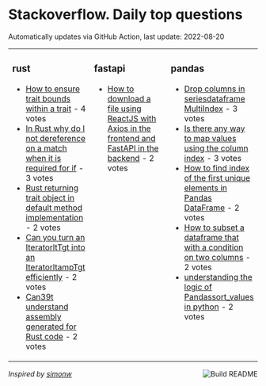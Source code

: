 # Stackoverflow. Daily top questions 

Automatically updates via GitHub Action, last update: <!-- date starts -->2022-08-20<!-- date ends -->


<table><tr><td valign="top" width="33%">

### rust
<!-- rust starts -->
* [How to ensure trait bounds within a trait](https://stackoverflow.com/questions/73416999/how-to-ensure-trait-bounds-within-a-trait) - 4 votes
* [In Rust why do I not dereference on a match when it is required for if](https://stackoverflow.com/questions/73410150/in-rust-why-do-i-not-dereference-on-a-match-when-it-is-required-for-if) - 3 votes
* [Rust returning trait object in default method implementation](https://stackoverflow.com/questions/73411895/rust-returning-trait-object-in-default-method-implementation) - 2 votes
* [Can you turn an IteratorltTgt into an IteratorltampTgt efficiently](https://stackoverflow.com/questions/73425009/can-you-turn-an-iteratort-into-an-iteratort-efficiently) - 2 votes
* [Can39t understand assembly generated for Rust code](https://stackoverflow.com/questions/73419172/cant-understand-assembly-generated-for-rust-code) - 2 votes
<!-- rust ends -->
</td><td valign="top" width="34%">


### fastapi
<!-- fastapi starts -->
* [How to download a file using ReactJS with Axios in the frontend and FastAPI in the backend](https://stackoverflow.com/questions/73410132/how-to-download-a-file-using-reactjs-with-axios-in-the-frontend-and-fastapi-in-t) - 2 votes
<!-- fastapi ends -->
</td><td valign="top" width="34%">


### pandas
<!-- pandas starts -->
* [Drop columns in seriesdataframe MultiIndex](https://stackoverflow.com/questions/73418208/drop-columns-in-series-dataframe-multiindex) - 3 votes
* [Is there any way to map values using the column index](https://stackoverflow.com/questions/73416493/is-there-any-way-to-map-values-using-the-column-index) - 3 votes
* [How to find index of the first unique elements in Pandas DataFrame](https://stackoverflow.com/questions/73411073/how-to-find-index-of-the-first-unique-elements-in-pandas-dataframe) - 2 votes
* [How to subset a dataframe that with a condition on two columns](https://stackoverflow.com/questions/73414273/how-to-subset-a-dataframe-that-with-a-condition-on-two-columns) - 2 votes
* [understanding the logic of Pandassort_values in python](https://stackoverflow.com/questions/73426426/understanding-the-logic-of-pandas-sort-values-in-python) - 2 votes
<!-- pandas ends -->
</td></tr></table>

<a href="https://github.com/hp0404/hp0404/actions"><img src="https://github.com/hp0404/hp0404/workflows/Build%20README/badge.svg" align="right" alt="Build README"></a> <p>*Inspired by  [simonw](https://github.com/simonw/simonw)*</p>
